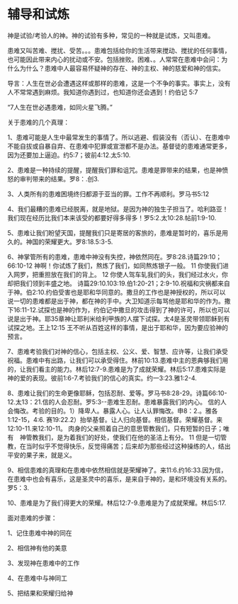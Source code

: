# 辅导和试炼



<p>神是试验/考验人的神。神的试验有多种，常见的一种就是试炼，又叫患难。</p>

<p>患难又叫苦难、搅扰、受苦。。。患难包括给你的生活带来搅动、搅扰的任何事情，也可能因此带来内心的扰动或不安。包括挫败。困难、。人常常在患难中会问：为什么为什么？患难中人最容易怀疑神的存在、神的主权、神的慈爱和神的信实。</p>

<p>导言：人生在世必会遭遇这样或那样的患难，这是一个不争的事实。事实上，没有人不常常遇到麻烦。我知道你遇到过，也知道你还会遇到！约伯记 5:7</p>

<p>“7人生在世必遇患难，如同火星飞腾。”</p>

<p>关于患难的几个真理：</p>

<p>1、患难可能是人生中最常发生的事情了。所以逃避、假装没有（否认）、在患难中不能自拔或自暴自弃、在患难中犯罪或宣泄都不是办法。基督徒的患难通常更多，因为还要加上逼迫。约5:7；彼前4:12.太5:10.</p>

<p>2、患难是一种持续的提醒，提醒我们罪和诅咒。患难是罪带来的结果，也是神愤怒的审判带来的结果。罗8：.创3.</p>

<p>3、人类所有的患难困境终归都源于亚当的罪。工作不再顺利。罗马书5:12</p>

<p>4、我们最糟的患难已经脱离，就是地狱。是因为神的独生子担当了。哈利路亚！我们现在经历比我们本来该受的都要好得多得多！罗5:2.太10:28.帖前1:9-10.</p>

<p>5、患难让我们盼望天国，提醒我们只是寄居的客旅的，患难是暂时的，喜乐是用久的。神国的荣耀更大。罗8:18.5:3-5.</p>

<p>6、神掌管所有的患难，患难中神没有失控，神依然同在。罗8:28.诗篇29:10；66:10-12 神啊！你试炼了我们，熬炼了我们，如同熬炼银子一般。 11 你使我们进入网罗，把重担放在我们的背上。 12 你使人驾车轧我们的头，我们经过水火，你却把我们领到丰盛之地。 诗篇29:10.103:19.伯1:20-21；2:9-10.祝福和灾祸都来自于神。伯2:10.约伯受害也是耶和华同意的。撒旦的工作也是神授权的，所以可以说一切的患难都是出于神，都在神的手中。大卫知道示每骂他是耶和华的作为。撒下16:11-12.试探也是神的作为，约伯记中撒旦的攻击得到了神的许可，所以也可以说是出于神。耶35章神让耶利米给利甲族的人摆下试探。太4是圣灵带领耶稣到有试探之地。王上12:15 王不听从百姓这样的事情，是出于耶和华，因为要应验神的预言。</p>

<p>7、患难考验我们对神的信心，包括主权、公义、爱、智慧、应许等，让我们承受祝福。患难中有出路，让我们可以承受得住。林前10:13.患难中主的恩典够我们用的，让我们看主的能力。林后12:7-9.患难是为了成就荣耀。林后5:17.患难实际是神的爱的表现。彼前1:6-7.考验我们的信心的真实。约一3:23.雅1:2-4.</p>

<p>8、患难让我们的生命更像耶稣，包括忍耐、爱等。罗马书8:28-29。诗篇66:10-12.太13：21.信的人会忍耐。罗5:3--患难生忍耐。患难暴露我们的内心。 信的人会悔改。考验的目的。1）降卑人。暴露人心。让人认罪悔改。申8：2.。雅各1:12-15，4:6. 赛19:22.2）抬举基督。让人归向基督。相信基督。荣耀基督。来12:10-11.来12:10-11。&nbsp;肉身的父亲照着自己的意思管教我们，只有短暂的日子；唯有　神管教我们，是为着我们的好处，使我们在他的圣洁上有分。 11 但是一切管教，在当时似乎不觉得快乐，反觉得痛苦；后来却为那些经过这种操练的人，结出平安的果子来，就是义。</p>

<p>9、相信患难的真理和在患难中依然相信就是荣耀神了。来11:6.约16:33.因为信，在患难中也会有喜乐，这是圣灵中的喜乐，是来自于神的，是和环境没有关系的。罗5：3.</p>

<p>10、患难是为了我们得更大的荣耀。林后12:7-9.患难是为了成就荣耀。林后5:17.</p>

<p>面对患难的步骤：</p>

<p>1、记住患难中神的同在</p>

<p>2、相信神有他的美意</p>

<p>3、发现神在患难中的工作</p>

<p>4、在患难中与神同工</p>

<p>5、把结果和荣耀归给神</p>